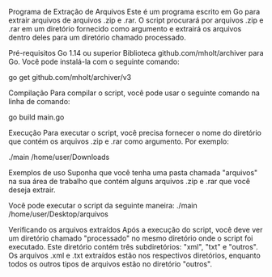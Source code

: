 Programa de Extração de Arquivos
Este é um programa escrito em Go para extrair arquivos de arquivos .zip e .rar. O script procurará por arquivos .zip e .rar em um diretório fornecido como argumento e extrairá os arquivos dentro deles para um diretório chamado processado.

Pré-requisitos
Go 1.14 ou superior
Biblioteca github.com/mholt/archiver para Go. Você pode instalá-la com o seguinte comando:

go get github.com/mholt/archiver/v3

Compilação
Para compilar o script, você pode usar o seguinte comando na linha de comando:

go build main.go

Execução
Para executar o script, você precisa fornecer o nome do diretório que contém os arquivos .zip e .rar como argumento. Por exemplo:

./main /home/user/Downloads


Exemplos de uso
Suponha que você tenha uma pasta chamada "arquivos" na sua área de trabalho que contém alguns arquivos .zip e .rar que você deseja extrair.

Você pode executar o script da seguinte maneira:
./main /home/user/Desktop/arquivos

Verificando os arquivos extraídos
Após a execução do script, você deve ver um diretório chamado "processado" no mesmo diretório onde o script foi executado. Este diretório contém três subdiretórios: "xml", "txt" e "outros". Os arquivos .xml e .txt extraídos estão nos respectivos diretórios, enquanto todos os outros tipos de arquivos estão no diretório "outros".

